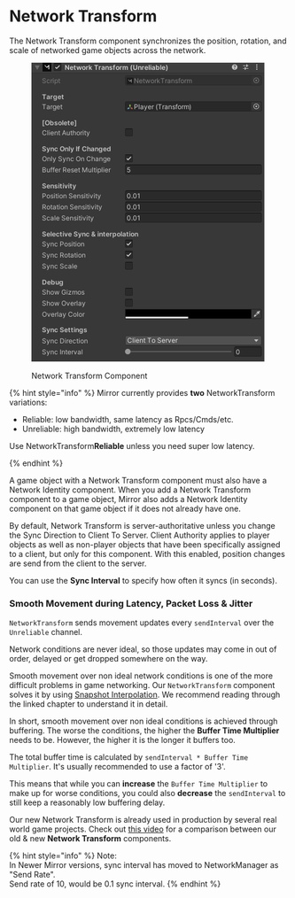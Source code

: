 # Network Transform

The Network Transform component synchronizes the position, rotation, and scale of networked game objects across the network.

<figure><img src="../../../.gitbook/assets/image (53).png" alt=""><figcaption><p>Network Transform Component</p></figcaption></figure>

{% hint style="info" %}
Mirror currently provides **two** NetworkTransform variations:

* Reliable: low bandwidth, same latency as Rpcs/Cmds/etc.
* Unreliable: high bandwidth, extremely low latency

Use NetworkTransform**Reliable** unless you need super low latency.


{% endhint %}



A game object with a Network Transform component must also have a Network Identity component. When you add a Network Transform component to a game object, Mirror also adds a Network Identity component on that game object if it does not already have one.

By default, Network Transform is server-authoritative unless you change the Sync Direction to Client To Server. Client Authority applies to player objects as well as non-player objects that have been specifically assigned to a client, but only for this component. With this enabled, position changes are send from the client to the server.

You can use the **Sync Interval** to specify how often it syncs (in seconds).

### Smooth Movement during Latency, Packet Loss & Jitter

`NetworkTransform` sends movement updates every `sendInterval` over the `Unreliable` channel.

Network conditions are never ideal, so those updates may come in out of order, delayed or get dropped somewhere on the way.

Smooth movement over non ideal network conditions is one of the more difficult problems in game networking. Our `NetworkTransform` component solves it by using [Snapshot Interpolation](snapshot-interpolation.md). We recommend reading through the linked chapter to understand it in detail.

In short, smooth movement over non ideal conditions is achieved through buffering. The worse the conditions, the higher the **Buffer Time Multiplier** needs to be. However, the higher it is the longer it buffers too.&#x20;

The total buffer time is calculated by `sendInterval * Buffer Time Multiplier`. It's usually recommended to use a factor of '3'.&#x20;

This means that while you can **increase** the `Buffer Time Multiplier` to make up for worse conditions, you could also **decrease** the `sendInterval` to still keep a reasonably low buffering delay.

Our new Network Transform is already used in production by several real world game projects. Check out [this video](https://www.youtube.com/watch?v=z2JpT\_qLmzk) for a comparison between our old & new **Network Transform** components.



{% hint style="info" %}
Note:\
In Newer Mirror versions, sync interval has moved to NetworkManager as "Send Rate".\
Send rate of 10, would be 0.1 sync interval.
{% endhint %}
